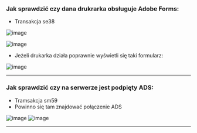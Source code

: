 ### Jak sprawdzić czy dana drukrarka obsługuje Adobe Forms:

* Transakcja se38

![image](https://user-images.githubusercontent.com/91785152/225922571-0547a5b4-9df1-468e-a8d6-5ccbe4378afa.png)

![image](https://user-images.githubusercontent.com/91785152/225922865-1c5bab24-9c62-4554-8fd6-366b9a51e362.png)

* Jeżeli drukarka działa poprawnie wyświetli się taki formularz:

![image](https://user-images.githubusercontent.com/91785152/225923049-0ef644df-4a8b-44a4-afdf-3609bf421281.png)

-------------------------------------------------------------------------------------------------------------------

### Jak sprawdzić czy na serwerze jest podpięty ADS:

* Tramsakcja sm59
* Powinno się tam znajdować połączenie ADS

![image](https://user-images.githubusercontent.com/91785152/225923512-97725aee-395b-4bde-ba2b-3bfc7dc17467.png)
![image](https://user-images.githubusercontent.com/91785152/225923579-97950ca7-844b-4ab5-affd-c0c12ce63d51.png)

-------------------------------------------------------------------------------------------------------------------

